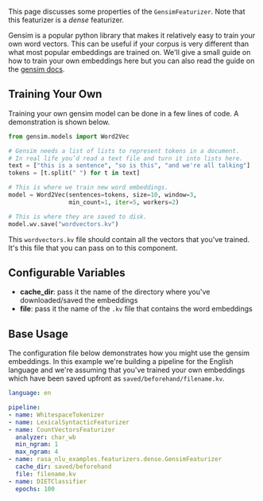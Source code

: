 This page discusses some properties of the `GensimFeaturizer`.
Note that this featurizer is a *dense* featurizer.

Gensim is a popular python library that makes it relatively easy to
train your own word vectors. This can be useful if your corpus is very
different than what most popular embeddings are trained on. We'll give
a small guide on how to train your own embeddings here but you can
also read the guide on the
[gensim docs](https://radimrehurek.com/gensim/auto_examples/tutorials/run_word2vec.html#training-your-own-model).

## Training Your Own

Training your own gensim model can be done in a few lines of code. A demonstration is shown below.

```python
from gensim.models import Word2Vec

# Gensim needs a list of lists to represent tokens in a document.
# In real life you’d read a text file and turn it into lists here.
text = ["this is a sentence", "so is this", "and we're all talking"]
tokens = [t.split(" ") for t in text]

# This is where we train new word embeddings.
model = Word2Vec(sentences=tokens, size=10, window=3,
                 min_count=1, iter=5, workers=2)

# This is where they are saved to disk.
model.wv.save("wordvectors.kv")
```

This `wordvectors.kv` file should contain all the vectors that you've trained. It's this
file that you can pass on to this component.

## Configurable Variables

- **cache_dir**: pass it the name of the directory where you've downloaded/saved the embeddings
- **file**: pass it the name of the `.kv` file that contains the word embeddings

## Base Usage

The configuration file below demonstrates how you might use the gensim embeddings. In this example
we're building a pipeline for the English language and we're assuming that you've trained your
own embeddings which have been saved upfront as `saved/beforehand/filename.kv`.

```yaml
language: en

pipeline:
- name: WhitespaceTokenizer
- name: LexicalSyntacticFeaturizer
- name: CountVectorsFeaturizer
  analyzer: char_wb
  min_ngram: 1
  max_ngram: 4
- name: rasa_nlu_examples.featurizers.dense.GensimFeaturizer
  cache_dir: saved/beforehand
  file: filename.kv
- name: DIETClassifier
  epochs: 100
```
